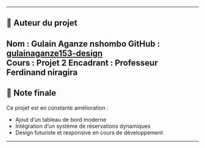 
---

## 👤 Auteur du projet

**Nom :** Gulain Aganze nshombo 
**GitHub :** [gulainaganze153-design](https://github.com/gulainaganze153-design)  
**Cours :** Projet 2
**Encadrant :** Professeur Ferdinand niragira
---

## 💬 Note finale

Ce projet est en constante amélioration :  
- Ajout d’un tableau de bord moderne  
- Intégration d’un système de réservations dynamiques  
- Design futuriste et responsive en cours de développement

---


